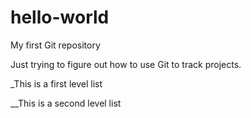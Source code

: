 # hello-world
My first Git repository

Just trying to figure out how to use Git to track projects.

_This is a first level list

__This is a second level list
